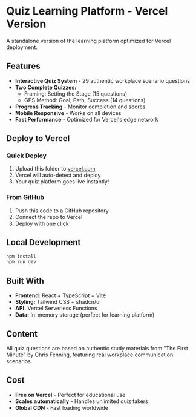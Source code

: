# Quiz Learning Platform - Vercel Version

A standalone version of the learning platform optimized for Vercel deployment.

## Features

- **Interactive Quiz System** - 29 authentic workplace scenario questions
- **Two Complete Quizzes:**
  - Framing: Setting the Stage (15 questions)
  - GPS Method: Goal, Path, Success (14 questions)
- **Progress Tracking** - Monitor completion and scores
- **Mobile Responsive** - Works on all devices
- **Fast Performance** - Optimized for Vercel's edge network

## Deploy to Vercel

### Quick Deploy
1. Upload this folder to [vercel.com](https://vercel.com)
2. Vercel will auto-detect and deploy
3. Your quiz platform goes live instantly!

### From GitHub
1. Push this code to a GitHub repository
2. Connect the repo to Vercel
3. Deploy with one click

## Local Development

```bash
npm install
npm run dev
```

## Built With

- **Frontend:** React + TypeScript + Vite
- **Styling:** Tailwind CSS + shadcn/ui
- **API:** Vercel Serverless Functions
- **Data:** In-memory storage (perfect for learning platform)

## Content

All quiz questions are based on authentic study materials from "The First Minute" by Chris Fenning, featuring real workplace communication scenarios.

## Cost

- **Free on Vercel** - Perfect for educational use
- **Scales automatically** - Handles unlimited quiz takers
- **Global CDN** - Fast loading worldwide
